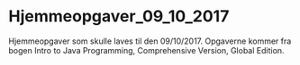 # Hjemmeopgaver_09_10_2017
Hjemmeopgaver som skulle laves til den 09/10/2017. Opgaverne kommer fra bogen Intro to Java Programming, Comprehensive Version, Global Edition.
